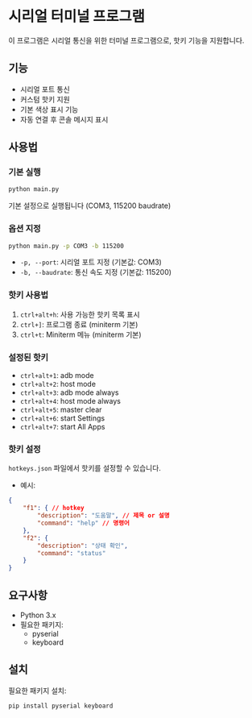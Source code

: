 # 시리얼 터미널 프로그램

이 프로그램은 시리얼 통신을 위한 터미널 프로그램으로, 핫키 기능을 지원합니다.

## 기능

- 시리얼 포트 통신
- 커스텀 핫키 지원
- 기본 색상 표시 기능
- 자동 연결 후 콘솔 메시지 표시

## 사용법

### 기본 실행
```bash
python main.py
```
기본 설정으로 실행됩니다 (COM3, 115200 baudrate)

### 옵션 지정
```bash
python main.py -p COM3 -b 115200
```
- `-p, --port`: 시리얼 포트 지정 (기본값: COM3)
- `-b, --baudrate`: 통신 속도 지정 (기본값: 115200)

### 핫키 사용법

1. `ctrl+alt+h`: 사용 가능한 핫키 목록 표시
2. `ctrl+]`: 프로그램 종료 (miniterm 기본)
3. `ctrl+t`: Miniterm 메뉴 (miniterm 기본)

### 설정된 핫키

- `ctrl+alt+1`: adb mode
- `ctrl+alt+2`: host mode
- `ctrl+alt+3`: adb mode always
- `ctrl+alt+4`: host mode always
- `ctrl+alt+5`: master clear
- `ctrl+alt+6`: start Settings
- `ctrl+alt+7`: start All Apps

### 핫키 설정

`hotkeys.json` 파일에서 핫키를 설정할 수 있습니다.

- 예시:
```json
{
    "f1": { // hotkey
        "description": "도움말", // 제목 or 설명
        "command": "help" // 명령어
    },
    "f2": {
        "description": "상태 확인",
        "command": "status"
    }
}
```

## 요구사항

- Python 3.x
- 필요한 패키지:
  - pyserial
  - keyboard

## 설치

필요한 패키지 설치:
```bash
pip install pyserial keyboard
```
